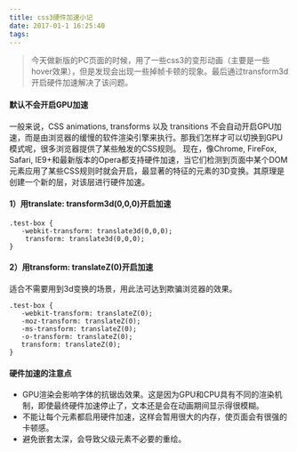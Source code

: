```yaml
---
title: css3硬件加速小记
date: 2017-01-1 16:25:40
tags:
---
```

> 今天做新版的PC页面的时候，用了一些css3的变形动画（主要是一些hover效果），但是发现会出现一些掉帧卡顿的现象。最后通过transform3d开启硬件加速解决了该问题。

#### 默认不会开启GPU加速

一般来说，CSS animations, transforms 以及 transitions 不会自动开启GPU加速，而是由浏览器的缓慢的软件渲染引擎来执行。那我们怎样才可以切换到GPU模式呢，很多浏览器提供了某些触发的CSS规则。
现在，像Chrome, FireFox, Safari, IE9+和最新版本的Opera都支持硬件加速，当它们检测到页面中某个DOM元素应用了某些CSS规则时就会开启，最显著的特征的元素的3D变换。其原理是创建一个新的层，对该层进行硬件加速。

#### 1）用translate: transform3d(0,0,0)开启加速

```
.test-box {
   -webkit-transform: translate3d(0,0,0);
    transform: translate3d(0,0,0);
}
```
#### 2）用transform: translateZ(0)开启加速
适合不需要用到3d变换的场景，用此法可达到欺骗浏览器的效果。

```
.test-box {
   -webkit-transform: translateZ(0);
   -moz-transform: translateZ(0);
   -ms-transform: translateZ(0);
   -o-transform: translateZ(0);
   transform: translateZ(0);
}
```

#### 硬件加速的注意点

- GPU渲染会影响字体的抗锯齿效果。这是因为GPU和CPU具有不同的渲染机制，即使最终硬件加速停止了，文本还是会在动画期间显示得很模糊。
- 不能让每个元素都启用硬件加速，这样会暂用很大的内存，使页面会有很强的卡顿感。
- 避免嵌套太深，会导致父级元素不必要的重绘。
